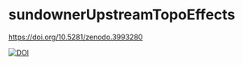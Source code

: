 # sundownerUpstreamTopoEffects

https://doi.org/10.5281/zenodo.3993280

[![DOI](https://zenodo.org/badge/289035894.svg)](https://zenodo.org/badge/latestdoi/289035894)
